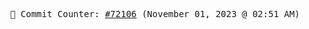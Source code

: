 <p align="center">
    <samp>
        📮 Commit Counter: <a href="https://github.com/Javascript-void0/Javascript-void0/commits/main">#72106</a> (November 01, 2023 @ 02:51 AM)
    </samp>
</p>